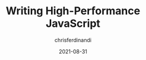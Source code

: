 ---
author: chrisferdinandi
date: 2021-08-31
permalink: false
tags:
  - javascript
  - performance
target_url: https://gomakethings.com/writing-high-performance-javascript/
title: Writing High-Performance JavaScript
---